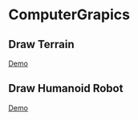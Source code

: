 # ComputerGrapics

## Draw Terrain

[Demo](terrain_demo.webm)

## Draw Humanoid Robot

[Demo](humanoid_demo.webm)
